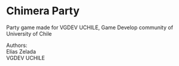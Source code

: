 # Chimera Party

Party game made for VGDEV UCHILE, Game Develop community of University of Chile

Authors:\
Elías Zelada\
VGDEV UCHILE
